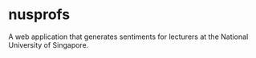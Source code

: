 # nusprofs
A web application that generates sentiments for lecturers at the National University of Singapore.
